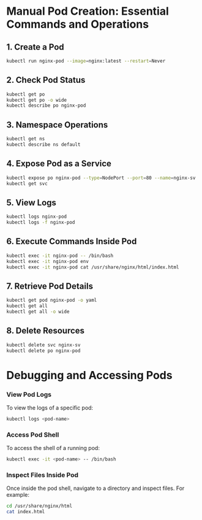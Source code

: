 # Manual Pod Creation: Essential Commands and Operations

## 1. Create a Pod
```bash
kubectl run nginx-pod --image=nginx:latest --restart=Never
```

## 2. Check Pod Status
```bash
kubectl get po
kubectl get po -o wide
kubectl describe po nginx-pod
```

## 3. Namespace Operations
```bash
kubectl get ns
kubectl describe ns default
```

## 4. Expose Pod as a Service
```bash
kubectl expose po nginx-pod --type=NodePort --port=80 --name=nginx-sv
kubectl get svc
```

## 5. View Logs
```bash
kubectl logs nginx-pod
kubectl logs -f nginx-pod
```

## 6. Execute Commands Inside Pod
```bash
kubectl exec -it nginx-pod -- /bin/bash
kubectl exec -it nginx-pod env
kubectl exec -it nginx-pod cat /usr/share/nginx/html/index.html
```

## 7. Retrieve Pod Details
```bash
kubectl get pod nginx-pod -o yaml
kubectl get all
kubectl get all -o wide
```

## 8. Delete Resources
```bash
kubectl delete svc nginx-sv
kubectl delete po nginx-pod
```

# Debugging and Accessing Pods

### View Pod Logs

To view the logs of a specific pod:

```bash
kubectl logs <pod-name>
```

### Access Pod Shell

To access the shell of a running pod:

```bash
kubectl exec -it <pod-name> -- /bin/bash
```

### Inspect Files Inside Pod

Once inside the pod shell, navigate to a directory and inspect files. For example:

```bash
cd /usr/share/nginx/html
cat index.html
```

